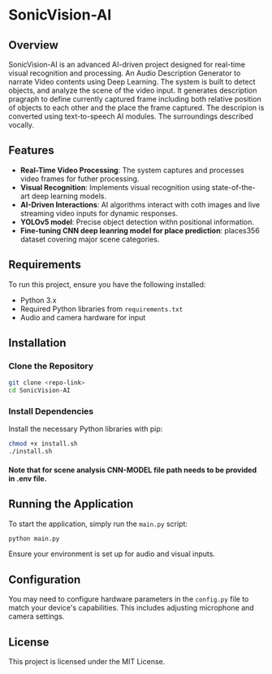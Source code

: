 
# SonicVision-AI

## Overview
SonicVision-AI is an advanced AI-driven project designed for real-time visual recognition and processing. An Audio Description Generator to narrate Video contents using Deep Learning.
 The system is built to detect objects, and analyze the scene of the video input. It generates description pragraph to define currently captured frame including both relative position of objects to each other and the place the frame captured. The descripion is converted using text-to-speech AI modules. The surroundings described vocally.

## Features
- **Real-Time Video Processing**: The system captures and processes video frames for futher processing.
- **Visual Recognition**: Implements visual recognition using state-of-the-art deep learning models.
- **AI-Driven Interactions**: AI algorithms interact with coth images and live streaming video inputs for dynamic responses.
- **YOLOv5 model**: Precise object detection withn positional information.
- **Fine-tuning CNN deep leanring model for place prediction**: places356 dataset covering major scene categories. 

## Requirements
To run this project, ensure you have the following installed:
- Python 3.x
- Required Python libraries from `requirements.txt`
- Audio and camera hardware for input

## Installation

### Clone the Repository
```bash
git clone <repo-link>
cd SonicVision-AI
```

### Install Dependencies
Install the necessary Python libraries with pip:
```bash
chmod +x install.sh
./install.sh
```
#### Note that for scene analysis CNN-MODEL file path needs to be provided in .env file.

## Running the Application
To start the application, simply run the `main.py` script:
```bash
python main.py
```

Ensure your environment is set up for audio and visual inputs.

## Configuration
You may need to configure hardware parameters in the `config.py` file to match your device's capabilities. This includes adjusting microphone and camera settings.

## License
This project is licensed under the MIT License.
